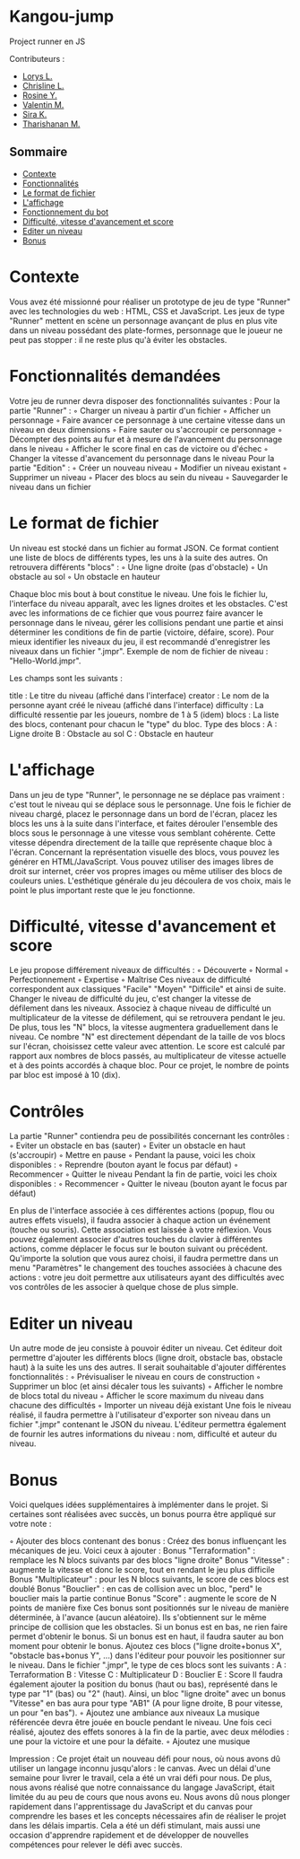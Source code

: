 # Kangou-jump
Project runner en JS

Contributeurs : 
<ul>
  <li><a href="https://github.com/OrBital1650">Lorys L.</a></li>
  <li><a href="https://github.com/LinelinLove">Chrisline L.</a></li>
  <li><a href="https://github.com/Myakii">Rosine Y.</a></li>
  <li><a href="https://github.com/ValentinMachefaux">Valentin M.</a></li>
  <li><a href="https://github.com/siraKLG">Sira K.</a></li>
  <li><a href="https://github.com/ImThari">Tharishanan M.</a></li>
</ul>

## Sommaire

- [Contexte](#contexte)
- [Fonctionnalités](#fonctionnalités-demandées)
- [Le format de fichier](#le-format-de-fichier)
- [L'affichage](#l'affichage)
- [Fonctionnement du bot](#fonctionnement-du-bot)
- [Difficulté, vitesse d'avancement et score](#difficultés,-vitesse-d'avancemement-et-score)
- [Editer un niveau](#editer-un-niveau)
- [Bonus](#bonus)

# Contexte

Vous avez été missionné pour réaliser un prototype de jeu de type "Runner" avec les technologies du web : HTML, CSS et JavaScript.
Les jeux de type "Runner" mettent en scène un personnage avançant de plus en plus vite dans un niveau possédant des plate-formes, personnage que le joueur ne peut pas stopper : il ne reste plus qu'à éviter les obstacles.

# Fonctionnalités demandées

Votre jeu de runner devra disposer des fonctionnalités suivantes :
Pour la partie "Runner" :
◦ Charger un niveau à partir d'un fichier
◦ Afficher un personnage
◦ Faire avancer ce personnage à une certaine vitesse dans un niveau en deux dimensions
◦ Faire sauter ou s'accroupir ce personnage
◦ Décompter des points au fur et à mesure de l'avancement du personnage dans le niveau
◦ Afficher le score final en cas de victoire ou d'échec
◦ Changer la vitesse d'avancement du personnage dans le niveau
Pour la partie "Edition" :
◦ Créer un nouveau niveau
◦ Modifier un niveau existant
◦ Supprimer un niveau
◦ Placer des blocs au sein du niveau
◦ Sauvegarder le niveau dans un fichier

# Le format de fichier

Un niveau est stocké dans un fichier au format JSON. Ce format contient une liste de blocs de différents types, les uns à la suite des autres.
On retrouvera différents "blocs" :
◦ Une ligne droite (pas d'obstacle)
◦ Un obstacle au sol
◦ Un obstacle en hauteur

Chaque bloc mis bout à bout constitue le niveau. Une fois le fichier lu, l'interface du niveau apparaît, avec les lignes droites et les obstacles. C'est avec les informations de ce fichier que vous pourrez faire avancer le personnage dans le niveau, gérer les collisions pendant une partie et ainsi déterminer les conditions de fin de partie (victoire, défaire, score).
Pour mieux identifier les niveaux du jeu, il est recommandé d'enregistrer les niveaux dans un fichier ".jmpr". Exemple de nom de fichier de niveau : "Hello-World.jmpr".

Les champs sont les suivants :

title : Le titre du niveau (affiché dans l'interface)
creator : Le nom de la personne ayant créé le niveau (affiché dans l'interface)
difficulty : La difficulté ressentie par les joueurs, nombre de 1 à 5 (idem)
blocs : La liste des blocs, contenant pour chacun le "type" du bloc.
Type des blocs :
A : Ligne droite
B : Obstacle au sol
C : Obstacle en hauteur

# L'affichage

Dans un jeu de type "Runner", le personnage ne se déplace pas vraiment : c'est tout le niveau qui se déplace sous le personnage. Une fois le fichier de niveau chargé, placez le personnage dans un bord de l'écran, placez les blocs les uns à la suite dans l'interface, et faites dérouler l'ensemble des blocs sous le personnage à une vitesse vous semblant cohérente. Cette vitesse dépendra directement de la taille que représente chaque bloc à l'écran.
Concernant la représentation visuelle des blocs, vous pouvez les générer en HTML/JavaScript. Vous pouvez utiliser des images libres de droit sur internet, créer vos propres images ou même utiliser des blocs de couleurs unies. L'esthétique générale du jeu découlera de vos choix, mais le point le plus important reste que le jeu fonctionne.

# Difficulté, vitesse d'avancement et score

Le jeu propose différement niveaux de difficultés :
◦ Découverte
◦ Normal
◦ Perfectionnement
◦ Expertise
◦ Maîtrise
Ces niveaux de difficulté correspondent aux classiques "Facile" "Moyen" "Difficile" et ainsi de suite. Changer le niveau de difficulté du jeu, c'est changer la vitesse de défilement dans les niveaux. Associez à chaque niveau de difficulté un multiplicateur de la vitesse de défilement, qui se retrouvera pendant le jeu.
De plus, tous les "N" blocs, la vitesse augmentera graduellement dans le niveau. Ce nombre "N" est directement dépendant de la taille de vos blocs sur l'écran, choisissez cette valeur avec attention.
Le score est calculé par rapport aux nombres de blocs passés, au multiplicateur de vitesse actuelle et à des points accordés à chaque bloc. Pour ce projet, le nombre de points par bloc est imposé à 10 (dix).

# Contrôles

La partie "Runner" contiendra peu de possibilités concernant les contrôles :
◦ Eviter un obstacle en bas (sauter)
◦ Eviter un obstacle en haut (s'accroupir)
◦ Mettre en pause
◦ Pendant la pause, voici les choix disponibles :
◦ Reprendre (bouton ayant le focus par défaut)
◦ Recommencer
◦ Quitter le niveau
Pendant la fin de partie, voici les choix disponibles :
◦ Recommencer
◦ Quitter le niveau (bouton ayant le focus par défaut)

En plus de l'interface associée à ces différentes actions (popup, flou ou autres effets visuels), il faudra associer à chaque action un événement (touche ou souris). Cette association est laissée à votre réflexion. Vous pouvez également associer d'autres touches du clavier à différentes actions, comme déplacer le focus sur le bouton suivant ou précédent.
Qu'importe la solution que vous aurez choisi, il faudra permettre dans un menu "Paramètres" le changement des touches associées à chacune des actions : votre jeu doit permettre aux utilisateurs ayant des difficultés avec vos contrôles de les associer à quelque chose de plus simple.

# Editer un niveau

Un autre mode de jeu consiste à pouvoir éditer un niveau. Cet éditeur doit permettre d'ajouter les différents blocs (ligne droit, obstacle bas, obstacle haut) à la suite les uns des autres. Il serait souhaitable d'ajouter différentes fonctionnalités :
◦ Prévisualiser le niveau en cours de construction
◦ Supprimer un bloc (et ainsi décaler tous les suivants)
◦ Afficher le nombre de blocs total du niveau
◦ Afficher le score maximum du niveau dans chacune des difficultés
◦ Importer un niveau déjà existant
Une fois le niveau réalisé, il faudra permettre à l'utilisateur d'exporter son niveau dans un fichier ".jmpr" contenant le JSON du niveau.
L'éditeur permettra également de fournir les autres informations du niveau : nom, difficulté et auteur du niveau.

# Bonus

Voici quelques idées supplémentaires à implémenter dans le projet. Si certaines sont réalisées avec succès, un bonus pourra être appliqué sur votre note :

◦ Ajouter des blocs contenant des bonus :
Créez des bonus influençant les mécaniques de jeu. Voici ceux à ajouter :
Bonus "Terraformation" : remplace les N blocs suivants par des blocs "ligne droite" Bonus "Vitesse" : augmente la vitesse et donc le score, tout en rendant le jeu plus difficile
Bonus "Multiplicateur" : pour les N blocs suivants, le score de ces blocs est doublé Bonus "Bouclier" : en cas de collision avec un bloc, "perd" le bouclier mais la partie continue
Bonus "Score" : augmente le score de N points de manière fixe Ces bonus sont positionnés sur le niveau de manière déterminée, à l'avance (aucun aléatoire). Ils s'obtiennent sur le même principe de collision que les obstacles. Si un bonus est en bas, ne rien faire permet d'obtenir le bonus. Si un bonus est en haut, il faudra sauter au bon moment pour obtenir le bonus.
Ajoutez ces blocs ("ligne droite+bonus X", "obstacle bas+bonus Y", ...) dans l'éditeur pour pouvoir les positionner sur le niveau. Dans le fichier ".jmpr", le type de ces blocs sont les suivants :
A : Terraformation
B : Vitesse
C : Multiplicateur
D : Bouclier
E : Score
Il faudra également ajouter la position du bonus (haut ou bas), représenté dans le type par "1" (bas) ou "2" (haut). Ainsi, un bloc "ligne droite" avec un bonus "Vitesse" en bas aura pour type "AB1" (A pour ligne droite, B pour vitesse, un pour "en bas").
◦ Ajoutez une ambiance aux niveaux
La musique référencée devra être jouée en boucle pendant le niveau.
Une fois ceci réalisé, ajoutez des effets sonores à la fin de la partie, avec deux mélodies : une pour la victoire et une pour la défaite.
◦ Ajoutez une musique

Impression : Ce projet était un nouveau défi pour nous, où nous avons dû utiliser un langage inconnu jusqu'alors : le canvas.
Avec un délai d'une semaine pour livrer le travail, cela a été un vrai défi pour nous. De plus, nous avons réalisé que notre connaissance du langage JavaScript, était limitée du au peu de cours que nous avons eu. Nous avons dû nous plonger rapidement dans l'apprentissage du JavaScript et du canvas pour comprendre les bases et les concepts nécessaires afin de réaliser le projet dans les délais impartis. Cela a été un défi stimulant, mais aussi une occasion d'apprendre rapidement et de développer de nouvelles compétences pour relever le défi avec succès.
